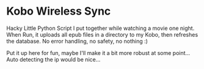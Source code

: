 Kobo Wireless Sync
==================

Hacky Little Python Script I put together while watching a movie one night. When Run, it uploads all epub files in a directory to my Kobo, then refreshes the database. No error handling, no safety, no nothing :)

Put it up here for fun, maybe I'll make it a bit more robust at some point... Auto detecting the ip would be nice...